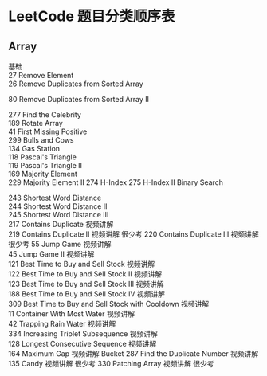 # LeetCode 题目分类顺序表
## Array
基础			
27	Remove Element	
26	Remove Duplicates from Sorted Array	

80	Remove Duplicates from Sorted Array II

277	Find the Celebrity	
189	Rotate Array	
41	First Missing Positive	
299	Bulls and Cows		
134	Gas Station		
118	Pascal's Triangle	
119	Pascal's Triangle II	
169	Majority Element	
229	Majority Element II	
274	H-Index	
275	H-Index II		Binary Search

243	Shortest Word Distance	
244	Shortest Word Distance II		
245	Shortest Word Distance III	
217	Contains Duplicate	视频讲解	
219	Contains Duplicate II	视频讲解	很少考
220	Contains Duplicate III	视频讲解	很少考
55	Jump Game	视频讲解	
45	Jump Game II	视频讲解	
121	Best Time to Buy and Sell Stock	视频讲解	
122	Best Time to Buy and Sell Stock II	视频讲解	
123	Best Time to Buy and Sell Stock III	视频讲解	
188	Best Time to Buy and Sell Stock IV	视频讲解	
309	Best Time to Buy and Sell Stock with Cooldown	视频讲解	
11	Container With Most Water	视频讲解	
42	Trapping Rain Water	视频讲解	
334	Increasing Triplet Subsequence	视频讲解	
128	Longest Consecutive Sequence	视频讲解	
164	Maximum Gap	视频讲解	Bucket
287	Find the Duplicate Number	视频讲解	
135	Candy	视频讲解	很少考
330	Patching Array	视频讲解	很少考